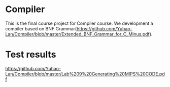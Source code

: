 # Compiler
This is the final course project for Compiler course. We development a compiler based on BNF Grammar(https://github.com/Yuhao-Lan/Compiler/blob/master/Extended_BNF_Grammar_for_C_Minus.pdf).

# Test results

https://github.com/Yuhao-Lan/Compiler/blob/master/Lab%209%20Generating%20MIPS%20CODE.pdf

